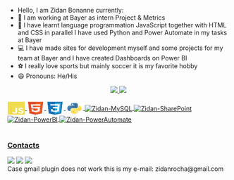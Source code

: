 
- Hello, I am Zidan Bonanne currently:
- 🔭 I am working at Bayer as intern Project & Metrics
- 🌱 I have learnt language programmation JavaScript together with HTML and CSS in parallel I have used Python and Power Automate in my tasks at Bayer
- 💻 I have made sites for development myself and some projects for my team at Bayer and I have created Dashboards on Power BI
- ⚽ I really love sports but mainly soccer it is my favorite hobby
- 😄 Pronouns: He/His

<div align="center">
  <a href="https://github.com/zidanbonanne">
  <img height="180em" src="https://github-readme-stats.vercel.app/api?username=zidanbonanne&show_icons=true&theme=merko&include_all_commits=true&count_private=true"/>
  <img height="180em" src="https://github-readme-stats.vercel.app/api/top-langs/?username=zidanbonanne&layout=compact&langs_count=7&theme=merko"/>
</div>
<div style="display: inline_block"><br>
  <img align="center" alt="Zidan-Js" height="30" width="40" src="https://raw.githubusercontent.com/devicons/devicon/master/icons/javascript/javascript-plain.svg">
<!--   <img align="center" alt="Zidan-React" height="30" width="40" src="https://raw.githubusercontent.com/devicons/devicon/master/icons/react/react-original.svg"> -->
  <img align="center" alt="Zidan-HTML" height="30" width="40" src="https://raw.githubusercontent.com/devicons/devicon/master/icons/html5/html5-original.svg">
  <img align="center" alt="Zidan-CSS" height="30" width="40" src="https://raw.githubusercontent.com/devicons/devicon/master/icons/css3/css3-original.svg">
  <img align="center" alt="Zidan-Python" height="30" width="40" src="https://raw.githubusercontent.com/devicons/devicon/master/icons/python/python-original.svg">
  <img align="center" alt="Zidan-MySQL" height="30" width="40" src="https://cdn.jsdelivr.net/gh/devicons/devicon/icons/mysql/mysql-plain-wordmark.svg">
  <img align="center" alt="Zidan-SharePoint" height="30" width="40" src="https://img.icons8.com/color/48/undefined/ms-share-point.png">
  <img align="center" alt="Zidan-PowerBI" height="30" width="40" src="https://img.icons8.com/color/96/undefined/power-bi.png">
<img align="center" alt="Zidan-PowerAutomate" height="30" width="40" src="https://img.icons8.com/fluency/48/undefined/microsoft-power-automate-2020.png">
</div>
 
</br>
<div> 
  <h3>Contacts</h3>
  <a href="https://instagram.com/zidanbonanne" target="_blank"><img src="https://img.shields.io/badge/-Instagram-%23E4405F?style=for-the-badge&logo=instagram&logoColor=white" target="_blank"></a>
  <a href = "mailto:zidanrocha@gmail.com"><img src="https://img.shields.io/badge/-Gmail-%23333?style=for-the-badge&logo=gmail&logoColor=white" target="_blank"></a>
  <a href="https://www.linkedin.com/in/zidan-rocha" target="_blank"><img src="https://img.shields.io/badge/-LinkedIn-%230077B5?style=for-the-badge&logo=linkedin&logoColor=white" target="_blank"></a> 
 
</div>
Case gmail plugin does not work this is my e-mail: zidanrocha@gmail.com
<!--
**ZidanBonanne/zidanbonanne** is a ✨ _special_ ✨ repository because its `README.md` (this file) appears on your GitHub profile.

Here are some ideas to get you started:

-  I’m currently working on ...
-  I’m currently learning ...
- 👯 I’m looking to collaborate on ...
- 🤔 I’m looking for help with ...
- 💬 Ask me about ...
- 📫 How to reach me: ...
- 😄 Pronouns: ...
- ⚡ Fun fact: ...
-->

